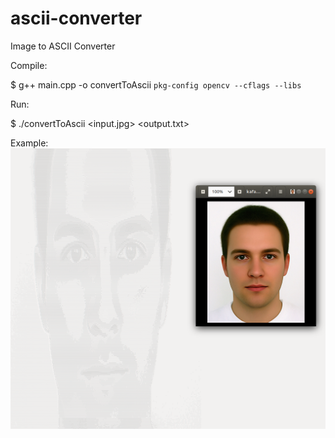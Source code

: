 # ascii-converter
Image to ASCII Converter

Compile:

$ g++ main.cpp -o convertToAscii `pkg-config opencv --cflags --libs`


Run:

$ ./convertToAscii <input.jpg> <output.txt>


Example:
![image to ascii converter](ascii.png)
